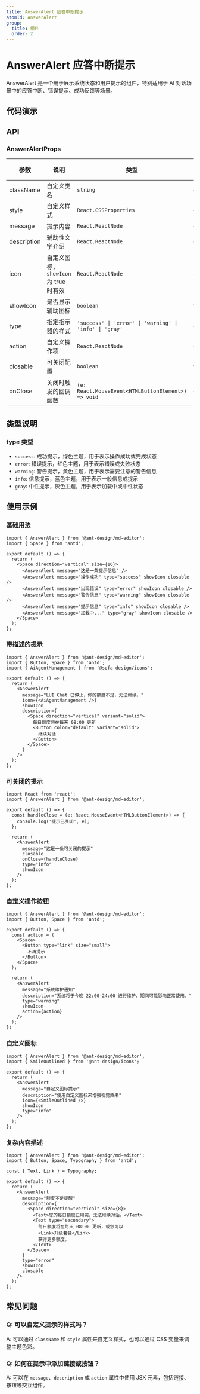 ```yaml
---
title: AnswerAlert 应答中断提示
atomId: AnswerAlert
group:
  title: 组件
  order: 2
---
```


# AnswerAlert 应答中断提示

AnswerAlert 是一个用于展示系统状态和用户提示的组件，特别适用于 AI 对话场景中的应答中断、错误提示、成功反馈等场景。

## 代码演示

<code src="../demos/answer-alert.tsx" background="var(--main-bg-color)" iframe=540></code>

## API

### AnswerAlertProps

| 参数        | 说明                                  | 类型                                                    | 默认值  | 版本 |
| ----------- | ------------------------------------- | ------------------------------------------------------- | ------- | ---- |
| className   | 自定义类名                            | `string`                                                | -       | -    |
| style       | 自定义样式                            | `React.CSSProperties`                                   | -       | -    |
| message     | 提示内容                              | `React.ReactNode`                                       | -       | -    |
| description | 辅助性文字介绍                        | `React.ReactNode`                                       | -       | -    |
| icon        | 自定义图标，`showIcon` 为 true 时有效 | `React.ReactNode`                                       | -       | -    |
| showIcon    | 是否显示辅助图标                      | `boolean`                                               | `false` | -    |
| type        | 指定指示器的样式                      | `'success' \| 'error' \| 'warning' \| 'info' \| 'gray'` | -       | -    |
| action      | 自定义操作项                          | `React.ReactNode`                                       | -       | -    |
| closable    | 可关闭配置                            | `boolean`                                               | `false` | -    |
| onClose     | 关闭时触发的回调函数                  | `(e: React.MouseEvent<HTMLButtonElement>) => void`      | -       | -    |

## 类型说明

### type 类型

- `success`: 成功提示，绿色主题，用于表示操作成功或完成状态
- `error`: 错误提示，红色主题，用于表示错误或失败状态
- `warning`: 警告提示，黄色主题，用于表示需要注意的警告信息
- `info`: 信息提示，蓝色主题，用于表示一般信息或提示
- `gray`: 中性提示，灰色主题，用于表示加载中或中性状态

## 使用示例

### 基础用法

```tsx
import { AnswerAlert } from '@ant-design/md-editor';
import { Space } from 'antd';

export default () => {
  return (
    <Space direction="vertical" size={16}>
      <AnswerAlert message="这是一条提示信息" />
      <AnswerAlert message="操作成功" type="success" showIcon closable />
      <AnswerAlert message="出现错误" type="error" showIcon closable />
      <AnswerAlert message="警告信息" type="warning" showIcon closable />
      <AnswerAlert message="提示信息" type="info" showIcon closable />
      <AnswerAlert message="加载中..." type="gray" showIcon closable />
    </Space>
  );
};
```

### 带描述的提示

```tsx
import { AnswerAlert } from '@ant-design/md-editor';
import { Button, Space } from 'antd';
import { AiAgentManagement } from '@sofa-design/icons';

export default () => {
  return (
    <AnswerAlert
      message="LUI Chat 已停止，你的额度不足，无法继续。"
      icon={<AiAgentManagement />}
      showIcon
      description={
        <Space direction="vertical" variant="solid">
          每日额度将在每天 08:00 更新
          <Button color="default" variant="solid">
            继续对话
          </Button>
        </Space>
      }
    />
  );
};
```

### 可关闭的提示

```tsx
import React from 'react';
import { AnswerAlert } from '@ant-design/md-editor';

export default () => {
  const handleClose = (e: React.MouseEvent<HTMLButtonElement>) => {
    console.log('提示已关闭', e);
  };

  return (
    <AnswerAlert
      message="这是一条可关闭的提示"
      closable
      onClose={handleClose}
      type="info"
      showIcon
    />
  );
};
```

### 自定义操作按钮

```tsx
import { AnswerAlert } from '@ant-design/md-editor';
import { Button, Space } from 'antd';

export default () => {
  const action = (
    <Space>
      <Button type="link" size="small">
        不再提示
      </Button>
    </Space>
  );

  return (
    <AnswerAlert
      message="系统维护通知"
      description="系统将于今晚 22:00-24:00 进行维护，期间可能影响正常使用。"
      type="warning"
      showIcon
      action={action}
    />
  );
};
```

### 自定义图标

```tsx
import { AnswerAlert } from '@ant-design/md-editor';
import { SmileOutlined } from '@ant-design/icons';

export default () => {
  return (
    <AnswerAlert
      message="自定义图标提示"
      description="使用自定义图标来增强视觉效果"
      icon={<SmileOutlined />}
      showIcon
      type="info"
    />
  );
};
```

### 复杂内容描述

```tsx
import { AnswerAlert } from '@ant-design/md-editor';
import { Button, Space, Typography } from 'antd';

const { Text, Link } = Typography;

export default () => {
  return (
    <AnswerAlert
      message="额度不足提醒"
      description={
        <Space direction="vertical" size={8}>
          <Text>您的每日额度已用完，无法继续对话。</Text>
          <Text type="secondary">
            每日额度将在每天 08:00 更新，或您可以
            <Link>升级套餐</Link>
            获得更多额度。
          </Text>
        </Space>
      }
      type="error"
      showIcon
      closable
    />
  );
};
```

## 常见问题

### Q: 可以自定义提示的样式吗？

A: 可以通过 `className` 和 `style` 属性来自定义样式，也可以通过 CSS 变量来调整主题色彩。

### Q: 如何在提示中添加链接或按钮？

A: 可以在 `message`、`description` 或 `action` 属性中使用 JSX 元素，包括链接、按钮等交互组件。
